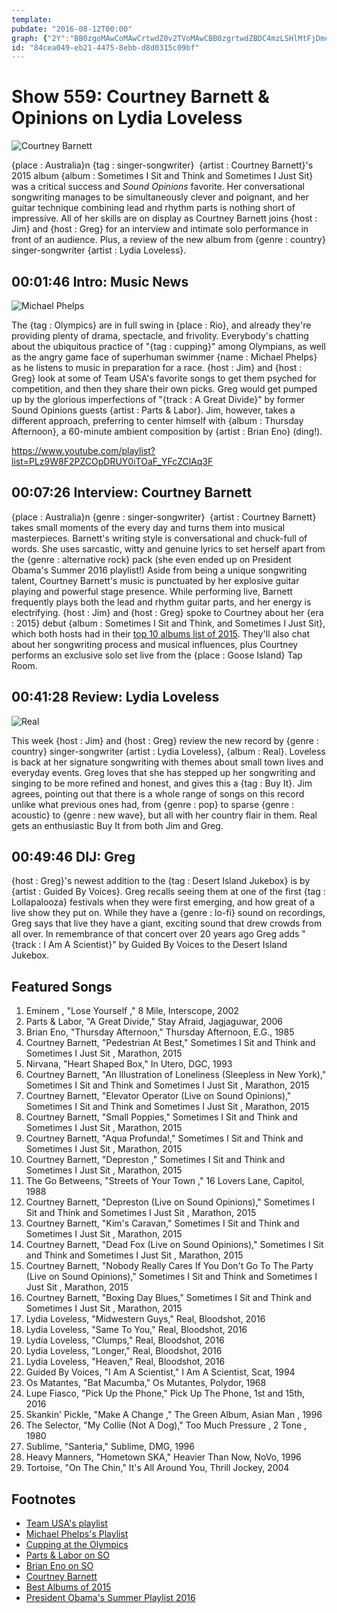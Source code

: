 ```yaml
---
template: 
pubdate: "2016-08-12T00:00"
graph: {"2Y":"BB0zgoMAwCoMAwCrtwdZ0v2TVoMAwCBB0zgrtwdZBDC4mzLSHlMtFjDmckbY","CE":"137zUCeFP8137zUn7q2k137zUnRNL8137zUDEhsx","1X4":"97qipX6cfd97qipBHm1GHbBgOQfSXb","2AY":"BHm1GqYVo9NxanJqYVo9NxanJqNBnLNxanJh5gS0MqZHtNxanJ"}
id: "84cea049-eb21-4475-8ebb-d8d0315c09bf"
---
```






# Show 559: Courtney Barnett & Opinions on Lydia Loveless

![Courtney Barnett](https://static.soundopinions.org/images/2016/courtneybarnett_web.jpg)

{place : Australia}n {tag : singer-songwriter}  {artist : Courtney Barnett}'s 2015 album {album : Sometimes I Sit and Think and Sometimes I Just Sit} was a critical success and *Sound Opinions* favorite. Her conversational songwriting manages to be simultaneously clever and poignant, and her guitar technique combining lead and rhythm parts is nothing short of impressive. All of her skills are on display as Courtney Barnett joins {host : Jim} and {host : Greg} for an interview and intimate solo performance in front of an audience. Plus, a review of the new album from {genre : country} singer-songwriter {artist : Lydia Loveless}.



## 00:01:46 Intro: Music News

![Michael Phelps](https://static.soundopinions.org/assets/559/2Y0.jpg)

The {tag : Olympics} are in full swing in {place : Rio}, and already they're providing plenty of drama, spectacle, and frivolity. Everybody's chatting about the ubiquitous practice of "{tag : cupping}" among Olympians, as well as the angry game face of superhuman swimmer {name : Michael Phelps} as he listens to music in preparation for a race. {host : Jim} and {host : Greg} look at some of Team USA's favorite songs to get them psyched for competition, and then they share their own picks. Greg would get pumped up by the glorious imperfections of "{track : A Great Divide}" by former Sound Opinions guests {artist : Parts & Labor}. Jim, however, takes a different approach, preferring to center himself with {album : Thursday Afternoon}, a 60-minute ambient composition by {artist : Brian Eno} (ding!).

https://www.youtube.com/playlist?list=PLz9W8F2PZCOpDRUY0iTOaF_YFcZClAq3F



## 00:07:26 Interview: Courtney Barnett

{place : Australia}n {genre : singer-songwriter}  {artist : Courtney Barnett} takes small moments of the every day and turns them into musical masterpieces. Barnett's writing style is conversational and chuck-full of words. She uses sarcastic, witty and genuine lyrics to set herself apart from the {genre : alternative rock} pack (she even ended up on President Obama's Summer 2016 playlist!) Aside from being a unique songwriting talent, Courtney Barnett's music is punctuated by her explosive guitar playing and powerful stage presence. While performing live, Barnett frequently plays both the lead and rhythm guitar parts, and her energy is electrifying. {host : Jim} and {host : Greg} spoke to Courtney about her {era : 2015} debut {album : Sometimes I Sit and Think, and Sometimes I Just Sit}, which both hosts had in their [top 10 albums list of 2015](/show/524). They'll also chat about her songwriting process and musical influences, plus Courtney performs an exclusive solo set live from the {place : Goose Island} Tap Room.



## 00:41:28 Review: Lydia Loveless

![Real](https://static.soundopinions.org/assets/559/1X40.jpg)

This week {host : Jim} and {host : Greg} review the new record by {genre : country} singer-songwriter {artist : Lydia Loveless}, {album : Real}. Loveless is back at her signature songwriting with themes about small town lives and everyday events. Greg loves that she has stepped up her songwriting and singing to be more refined and honest, and gives this a {tag : Buy It}. Jim agrees, pointing out that there is a whole range of songs on this record unlike what previous ones had, from {genre : pop} to sparse {genre : acoustic} to {genre : new wave}, but all with her country flair in them. Real gets an enthusiastic Buy It from both Jim and Greg.



## 00:49:46 DIJ: Greg

{host : Greg}'s newest addition to the {tag : Desert Island Jukebox} is by {artist : Guided By Voices}. Greg recalls seeing them at one of the first {tag : Lollapalooza} festivals when they were first emerging, and how great of a live show they put on. While they have a {genre : lo-fi} sound on recordings, Greg says that live they have a giant, exciting sound that drew crowds from all over. In remembrance of that concert over 20 years ago Greg adds "{track : I Am A Scientist}" by Guided By Voices to the Desert Island Jukebox.



## Featured Songs

1. Eminem , "Lose Yourself ," 8 Mile, Interscope, 2002
2. Parts & Labor, "A Great Divide," Stay Afraid, Jagjaguwar, 2006
3. Brian Eno, "Thursday Afternoon," Thursday Afternoon, E.G., 1985
4. Courtney Barnett, "Pedestrian At Best," Sometimes I Sit and Think and Sometimes I Just Sit , Marathon, 2015
5. Nirvana, "Heart Shaped Box," In Utero, DGC, 1993
6. Courtney Barnett, "An Illustration of Loneliness (Sleepless in New York)," Sometimes I Sit and Think and Sometimes I Just Sit , Marathon, 2015
7. Courtney Barnett, "Elevator Operator (Live on Sound Opinions)," Sometimes I Sit and Think and Sometimes I Just Sit , Marathon, 2015
8. Courtney Barnett, "Small Poppies," Sometimes I Sit and Think and Sometimes I Just Sit , Marathon, 2015
9. Courtney Barnett, "Aqua Profunda!," Sometimes I Sit and Think and Sometimes I Just Sit , Marathon, 2015
10. Courtney Barnett, "Depreston ," Sometimes I Sit and Think and Sometimes I Just Sit , Marathon, 2015
11. The Go Betweens, "Streets of Your Town ," 16 Lovers Lane, Capitol, 1988
12. Courtney Barnett, "Depreston (Live on Sound Opinions)," Sometimes I Sit and Think and Sometimes I Just Sit , Marathon, 2015
13. Courtney Barnett, "Kim's Caravan," Sometimes I Sit and Think and Sometimes I Just Sit , Marathon, 2015
14. Courtney Barnett, "Dead Fox (Live on Sound Opinions)," Sometimes I Sit and Think and Sometimes I Just Sit , Marathon, 2015
15. Courtney Barnett, "Nobody Really Cares If You Don't Go To The Party (Live on Sound Opinions)," Sometimes I Sit and Think and Sometimes I Just Sit , Marathon, 2015
16. Courtney Barnett, "Boxing Day Blues," Sometimes I Sit and Think and Sometimes I Just Sit , Marathon, 2015
17. Lydia Loveless, "Midwestern Guys," Real, Bloodshot, 2016
18. Lydia Loveless, "Same To You," Real, Bloodshot, 2016
19. Lydia Loveless, "Clumps," Real, Bloodshot, 2016
20. Lydia Loveless, "Longer," Real, Bloodshot, 2016
21. Lydia Loveless, "Heaven," Real, Bloodshot, 2016
22. Guided By Voices, "I Am A Scientist," I Am A Scientist, Scat, 1994
23. Os Matantes, "Bat Macumba," Os Mutantes, Polydor, 1968
24. Lupe Fiasco, "Pick Up  the Phone," Pick Up The Phone, 1st and 15th, 2016
25. Skankin' Pickle, "Make A Change ," The Green Album, Asian Man , 1996
26. The Selector, "My Collie (Not A Dog)," Too Much Pressure , 2 Tone , 1980
27. Sublime, "Santeria," Sublime, DMG, 1996
28. Heavy Manners, "Hometown SKA," Heavier Than Now, NoVo, 1996
29. Tortoise, "On The Chin," It's All Around You, Thrill Jockey, 2004



## Footnotes

- [Team USA's playlist](http://www.teamusa.org/News/2016/June/22/Whats-Really-Playing-On-Team-USA-Athletes-Headphones)
- [Michael Phelps's Playlist](http://www.nytimes.com/2016/08/08/sports/olympics/michael-phelps-swimming-rio-2016-relishes-new-reality.html)
- [Cupping at the Olympics](http://well.blogs.nytimes.com/2016/08/08/what-are-the-purple-dots-on-michael-phelps-cupping-has-an-olympic-moment/)
- [Parts & Labor on SO](/show/78)
- [Brian Eno on SO](/show/310/)
- [Courtney Barnett](http://socialhub.courtneybarnett.com.au/)
- [Best Albums of 2015](/show/524)
- [President Obama's Summer Playlist 2016](https://twitter.com/POTUS/status/763744742072913920/photo/1?ref_src=twsrc%5Etfw)